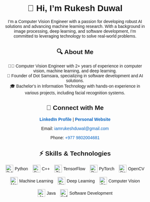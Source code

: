 <div style="font-family: Arial, sans-serif; text-align: center; padding: 20px;">
  <h1>👋 Hi, I’m Rukesh Duwal</h1>
  <p>
    I’m a Computer Vision Engineer with a passion for developing robust AI solutions and advancing machine learning research.
    With a background in image processing, deep learning, and software development, I’m committed to leveraging technology
    to solve real-world problems.
  </p>

  <h2>🔍 About Me</h2>
  <ul style="list-style-type: none; padding: 0;">
    <li>👨‍💻 Computer Vision Engineer with 2+ years of experience in computer vision, machine learning, and deep learning.</li>
    <li>🏢 Founder of Dot Samsara, specializing in software development and AI solutions.</li>
    <li>🎓 Bachelor’s in Information Technology with hands-on experience in various projects, including facial recognition systems.</li>
  </ul>

  <h2>🔗 Connect with Me</h2>
  <p>
    <a href="https://www.linkedin.com/in/rukesh-duwal-544a0a193/" target="_blank" style="text-decoration: none; color: #0a66c2; font-weight: bold;">
      LinkedIn Profile
    </a> | 
    <a href="https://www.rukeshduwal.com.np" target="_blank" style="text-decoration: none; color: #0a66c2; font-weight: bold;">
      Personal Website
    </a>
  </p>
  <p>Email: <a href="mailto:iamrukeshduwal@gmail.com" style="text-decoration: none; color: #0a66c2;">iamrukeshduwal@gmail.com</a></p>
  <p>Phone: <span style="color: #0a66c2;">+977 9802004681</span></p>

  <h2>⚡ Skills & Technologies</h2>
  <div style="display: flex; flex-wrap: wrap; justify-content: center; gap: 15px;">
    <div style="display: flex; align-items: center;">
      <img src="https://img.icons8.com/fluency/48/000000/python.png" alt="Python" style="width: 25px; height: 25px;"/>
      <span style="margin-left: 5px;">Python</span>
    </div>
    <div style="display: flex; align-items: center;">
      <img src="https://img.icons8.com/color/48/000000/c-plus-plus-logo.png" alt="C++" style="width: 25px; height: 25px;"/>
      <span style="margin-left: 5px;">C++</span>
    </div>
    <div style="display: flex; align-items: center;">
      <img src="https://img.icons8.com/color/48/000000/tensorflow.png" alt="TensorFlow" style="width: 25px; height: 25px;"/>
      <span style="margin-left: 5px;">TensorFlow</span>
    </div>
    <div style="display: flex; align-items: center;">
      <img src="https://img.icons8.com/color/48/000000/pytorch.png" alt="PyTorch" style="width: 25px; height: 25px;"/>
      <span style="margin-left: 5px;">PyTorch</span>
    </div>
    <div style="display: flex; align-items: center;">
      <img src="https://img.icons8.com/ios/50/000000/opencv.png" alt="OpenCV" style="width: 25px; height: 25px;"/>
      <span style="margin-left: 5px;">OpenCV</span>
    </div>
    <div style="display: flex; align-items: center;">
      <img src="https://img.icons8.com/external-tal-revivo-shadow-tal-revivo/48/000000/external-machine-learning-with-python-to-create-your-portfolio-machine-learning-shadow-tal-revivo.png" alt="Machine Learning" style="width: 25px; height: 25px;"/>
      <span style="margin-left: 5px;">Machine Learning</span>
    </div>
    <div style="display: flex; align-items: center;">
      <img src="https://img.icons8.com/nolan/64/artificial-intelligence.png" alt="Deep Learning" style="width: 25px; height: 25px;"/>
      <span style="margin-left: 5px;">Deep Learning</span>
    </div>
    <div style="display: flex; align-items: center;">
      <img src="https://img.icons8.com/external-justicon-flat-justicon/64/000000/external-computer-vision-artificial-intelligence-justicon-flat-justicon.png" alt="Computer Vision" style="width: 25px; height: 25px;"/>
      <span style="margin-left: 5px;">Computer Vision</span>
    </div>
    <div style="display: flex; align-items: center;">
      <img src="https://img.icons8.com/color/48/000000/java-coffee-cup-logo.png" alt="Java" style="width: 25px; height: 25px;"/>
      <span style="margin-left: 5px;">Java</span>
    </div>
    <div style="display: flex; align-items: center;">
      <img src="https://img.icons8.com/color/48/000000/source-code.png" alt="Software Development" style="width: 25px; height: 25px;"/>
      <span style="margin-left: 5px;">Software Development</span>
    </div>
  </div>
</div>
